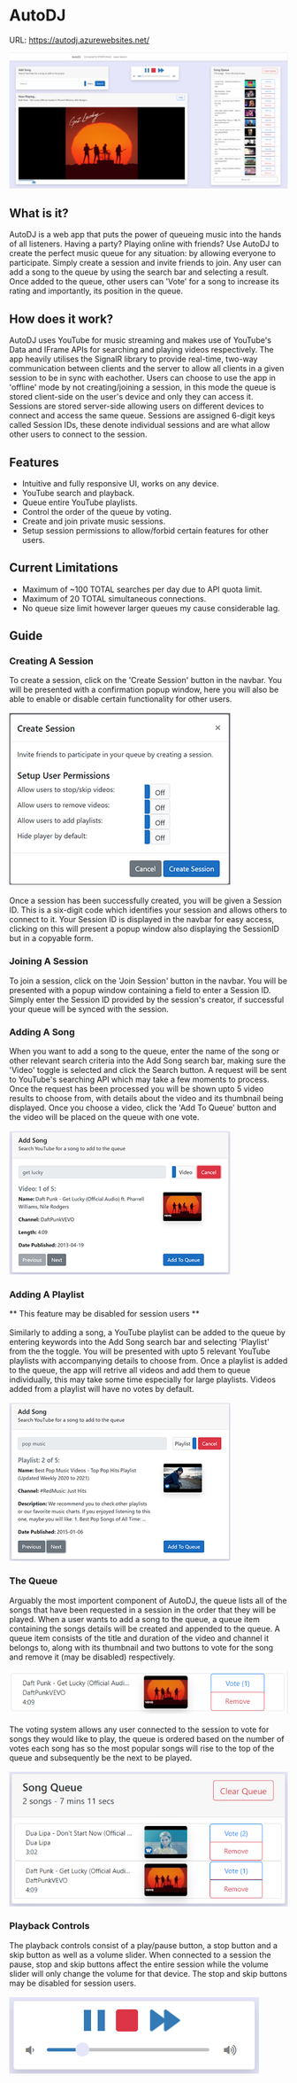 # AutoDJ
URL: https://autodj.azurewebsites.net/

![AutoDJ](https://github.com/Seank23/AutoDJ_Web/blob/master/Images/AutoDJ1.PNG)

## What is it?
AutoDJ is a web app that puts the power of queueing music into the hands of all listeners. Having a party? Playing online with friends? Use AutoDJ to create the perfect music queue for any situation: by allowing everyone to participate. Simply create a session and invite friends to join. Any user can add a song to the queue by using the search bar and selecting a result. Once added to the queue, other users can 'Vote' for a song to increase its rating and importantly, its position in the queue.

## How does it work?
AutoDJ uses YouTube for music streaming and makes use of YouTube's Data and IFrame APIs for searching and playing videos respectively. The app heavily utilises the SignalR library  to provide real-time, two-way communication between clients and the server to allow all clients in a given session to be in sync with eachother. Users can choose to use the app in 'offline' mode by not creating/joining a session, in this mode the queue is stored client-side on the user's device and only they can access it. Sessions are stored server-side allowing users on different devices to connect and access the same queue. Sessions are assigned 6-digit keys called Session IDs, these denote individual sessions and are what allow other users to connect to the session.

## Features
- Intuitive and fully responsive UI, works on any device.
- YouTube search and playback.
- Queue entire YouTube playlists.
- Control the order of the queue by voting.
- Create and join private music sessions.
- Setup session permissions to allow/forbid certain features for other users.

## Current Limitations
- Maximum of ~100 TOTAL searches per day due to API quota limit.
- Maximum of 20 TOTAL simultaneous connections.
- No queue size limit however larger queues my cause considerable lag.

## Guide
### Creating A Session
To create a session, click on the 'Create Session' button in the navbar. You will be presented with a confirmation popup window, here you will also be able to enable or disable certain functionality for other users.<br/><br/>
![CreateSession](https://github.com/Seank23/AutoDJ_Web/blob/master/AutoDJ_Web/wwwroot/images/guide/CreateSession.PNG)<br/><br/>
Once a session has been successfully created, you will be given a Session ID. This is a six-digit code which identifies your session and allows others to connect to it. Your Session ID is displayed in the navbar for easy access, clicking on this will present a popup window also displaying the SessionID but in a copyable form.

### Joining A Session
To join a session, click on the 'Join Session' button in the navbar. You will be presented with a popup window containing a field to enter a Session ID. Simply enter the Session ID provided by the session's creator, if successful your queue will be synced with the session.

### Adding A Song
When you want to add a song to the queue, enter the name of the song or other relevant search criteria into the Add Song search bar, making sure the 'Video' toggle is selected and click the Search button. A request will be sent to YouTube's searching API which may take a few moments to process. Once the request has been processed you will be shown upto 5 video results to choose from, with details about the video and its thumbnail being displayed. Once you choose a video, click the 'Add To Queue' button and the video will be placed on the queue with one vote.<br/><br/>
![AddSong](https://github.com/Seank23/AutoDJ_Web/blob/master/AutoDJ_Web/wwwroot/images/guide/AddSong.PNG)

### Adding A Playlist
** This feature may be disabled for session users ** <br/><br/>
Similarly to adding a song, a YouTube playlist can be added to the queue by entering keywords into the Add Song search bar and selecting 'Playlist' from the the toggle. You will be presented with upto 5 relevant YouTube playlists with accompanying details to choose from. Once a playlist is added to the queue, the app will retrive all videos and add them to queue individually, this may take some time especially for large playlists. Videos added from a playlist will have no votes by default.<br/><br/>
![AddPlaylist](https://github.com/Seank23/AutoDJ_Web/blob/master/AutoDJ_Web/wwwroot/images/guide/AddPlaylist.PNG)

### The Queue
Arguably the most importent component of AutoDJ, the queue lists all of the songs that have been requested in a session in the order that they will be played. When a user wants to add a song to the queue, a queue item containing the songs details will be created and appended to the queue. A queue item consists of the title and duration of the video and channel it belongs to, along with its thumbnail and two buttons to vote for the song and remove it (may be disabled) respectively.<br/><br/>
![QueueItem](https://github.com/Seank23/AutoDJ_Web/blob/master/AutoDJ_Web/wwwroot/images/guide/QueueItem.PNG)<br/><br/>
The voting system allows any user connected to the session to vote for songs they would like to play, the queue is ordered based on the number of votes each song has so the most popular songs will rise to the top of the queue and subsequently be the next to be played.<br/><br/>
![QueueVotes](https://github.com/Seank23/AutoDJ_Web/blob/master/AutoDJ_Web/wwwroot/images/guide/QueueVotes.PNG)

### Playback Controls
The playback controls consist of a  play/pause button, a stop button and a skip button as well as a volume slider. When connected to a session the pause, stop and skip buttons affect the entire session while the volume slider will only change the volume for that device. The stop and skip buttons may be disabled for session users.<br/><br/>
![Controls](https://github.com/Seank23/AutoDJ_Web/blob/master/AutoDJ_Web/wwwroot/images/guide/Controls.PNG)
